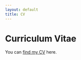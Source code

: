 ```yaml
---
layout: default
title: CV
---
```


# Curriculum Vitae

You can [find my CV](assets/pdfs/CV.pdf) here.
